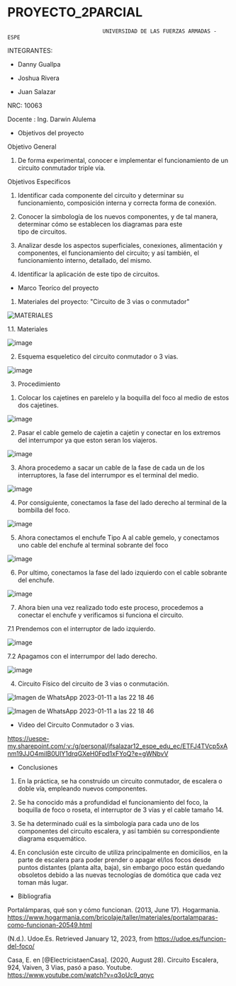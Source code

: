 # PROYECTO_2PARCIAL
                                  UNIVERSIDAD DE LAS FUERZAS ARMADAS - ESPE

INTEGRANTES:

* Danny Guallpa

* Joshua Rivera

* Juan Salazar

NRC: 10063

Docente : Ing. Darwin Alulema

* Objetivos del proyecto

Objetivo General

1. De forma experimental, conocer e implementar el funcionamiento de un circuito conmutador triple vía.

Objetivos Especificos

1. Identificar cada componente del circuito y determinar su funcionamiento, composición interna y correcta forma de conexión.

2. Conocer la simbología de los nuevos componentes, y de tal manera, determinar cómo se establecen los diagramas para este tipo de circuitos.

3. Analizar desde los aspectos superficiales, conexiones, alimentación y componentes, el funcionamiento del circuito; y así también, el funcionamiento interno, detallado, del mismo.

4. Identificar la aplicación de este tipo de circuitos.

* Marco Teoríco del proyecto 

1) Materiales del proyecto: "Circuito de 3 vias o conmutador" 

![MATERIALES](https://user-images.githubusercontent.com/116821649/211951887-54e70fa9-1376-417c-8bf3-51367f159ac8.png)

1.1. Materiales 

![image](https://user-images.githubusercontent.com/116821649/211952451-9ea5ded4-f4cb-4bbe-b400-b46bcb8cabe7.png)

2) Esquema esqueletico del circuito conmutador o 3 vias.

![image](https://user-images.githubusercontent.com/116821649/212945100-2e283e88-473d-4db9-9a17-6528ba14c262.png)

3) Procedimiento 

1. Colocar los cajetines en parelelo y la boquilla del foco al medio de estos dos cajetines.

![image](https://user-images.githubusercontent.com/116821649/211955293-5b0511af-127e-4555-a5fa-3814457542a1.png)

2. Pasar el cable gemelo de cajetin a cajetin y conectar en los extremos del interrumpor ya que eston seran los viajeros.

![image](https://user-images.githubusercontent.com/116821649/211955564-389b3c2b-bb16-4934-b8f4-b9b1020028a1.png)

3. Ahora procedemo a sacar un cable de la fase de cada un de los interruptores, la fase del interrumpor es el terminal del medio.

![image](https://user-images.githubusercontent.com/116821649/211955890-e9456532-c5da-4f32-9c25-95b80a6a8d8c.png)

4. Por consiguiente, conectamos la fase del lado derecho al terminal de la bombilla del foco.

![image](https://user-images.githubusercontent.com/116821649/211956100-c43d0ddc-e202-426e-b309-87929a2125f6.png)

5. Ahora conectamos el enchufe Tipo A al cable gemelo, y conectamos uno cable del enchufe al terminal sobrante del foco 

![image](https://user-images.githubusercontent.com/116821649/211956502-4e6f372e-fb58-477f-a2cf-21685c9fcda1.png)

6. Por ultimo, conectamos la fase del lado izquierdo con el cable sobrante del enchufe. 

![image](https://user-images.githubusercontent.com/116821649/211956666-9520c139-d9b6-45cf-9b13-4700e01a6484.png)

7. Ahora bien una vez realizado todo este proceso, procedemos a conectar el enchufe y verificamos si funciona el circuito.

7.1 Prendemos con el interruptor de lado izquierdo.

![image](https://user-images.githubusercontent.com/116821649/211956805-67322584-56f3-49eb-8315-eaaecb551aa9.png)

7.2 Apagamos con el interrumpor del lado derecho.

![image](https://user-images.githubusercontent.com/116821649/211956980-1086fad0-0878-40c0-8376-78c9b821de28.png)

4) Circuito Físico del circuito de 3 vias o conmutación.

![Imagen de WhatsApp 2023-01-11 a las 22 18 46](https://user-images.githubusercontent.com/116821649/211969124-ffc57c78-a2ac-4c0c-867c-e7377bb4d7d0.jpg)

![Imagen de WhatsApp 2023-01-11 a las 22 18 46](https://user-images.githubusercontent.com/116821649/211969135-0d8c7178-36fc-4a1a-95a5-ab8f96f96e7c.jpg)

* Video del Circuito Conmutador o 3 vias.

https://uespe-my.sharepoint.com/:v:/g/personal/jfsalazar12_espe_edu_ec/ETFJ4TVcp5xAnm19JJO4miIB0UlY1drqGXeH0Fpd1xFYoQ?e=gWNbvV

* Conclusiones 

1. En la práctica, se ha construido un circuito conmutador, de escalera o doble vía, empleando nuevos componentes.

2. Se ha conocido más a profundidad el funcionamiento del foco, la boquilla de foco o roseta, el interruptor de 3 vías y el cable tamaño 14.

3. Se ha determinado cuál es la simbología para cada uno de los componentes del circuito escalera, y así también su correspondiente diagrama esquemático.

4. En conclusión este circuito de utiliza principalmente en domicilios, en la parte de escalera para poder prender o apagar el/los focos desde puntos distantes (planta alta, baja), sin embargo poco están quedando obsoletos debido a las nuevas tecnologías de domótica que cada vez toman más lugar.

* Bibliografia 

Portalámparas, qué son y cómo funcionan. (2013, June 17). Hogarmania. https://www.hogarmania.com/bricolaje/taller/materiales/portalamparas-como-funcionan-20549.html

(N.d.). Udoe.Es. Retrieved January 12, 2023, from https://udoe.es/funcion-del-foco/

Casa, E. en [@ElectricistaenCasa]. (2020, August 28). Circuito Escalera, 924, Vaiven, 3 Vias, pasó a paso. Youtube. https://www.youtube.com/watch?v=q3oUc9_qnyc






